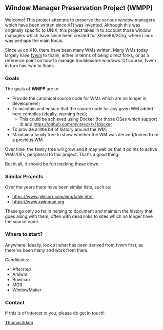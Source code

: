 ## Window Manager Preservation Project (WMPP)

Welcome!  This project attempts to preserve the various window managers which
have been written since X11 was invented.  Although this was originally
specific to UNIX, this project takes in to account those window managers which
have since been created for XFree86/XOrg, where Linux was perhaps the main
focus.

Since `wm` on X10, there have been many WMs written.  Many WMs today largely
have [fvwm](https://www.fvwm.org) to thank, either in terms of being direct
forks, or as a reference point on how to manage troublesome windows.   Of
course, fvwm in turn has twm to thank.

### Goals

The goals of **WMPP** are to:

* Provide the canonical source code for WMs which are no longer in
  development;
* To maintain and ensure that the source code for any given WM added here
  compiles (ideally, warning free);
  * This could be achieved using Docker (for those OSes which support it) and
    https://github.com/mviereck/x11docker
* To provide a little bit of history around the WM;
* Maintain a family tree to show whether the WM was derived/forked from a
  previous WM

Over time, the family tree will grow and it may well be that it points to
active WMs/DEs, peripheral to this project.  That's a good thing.

But in all, it should be fun tracking these down.

### Similar Projects

Over the years there have been similar lists, such as:

- https://www.gilesorr.com/wm/table.html
- https://www.xwinman.org

These go only so far in helping to document and maintain the history that goes
along with them, often with dead links to sites which no longer have the
source code.

### Where to start?

Anywhere.  Ideally, look at what has been derived from fvwm first, as there've
been many and work from there.

Candidates:

- Afterstep
- Amiwm
- Bowman
- MGR
- WindowMaker

### Contact

If this is of interest to you, please do get in touch!

[ThomasAdam](https://github.com/ThomasAdam/)
